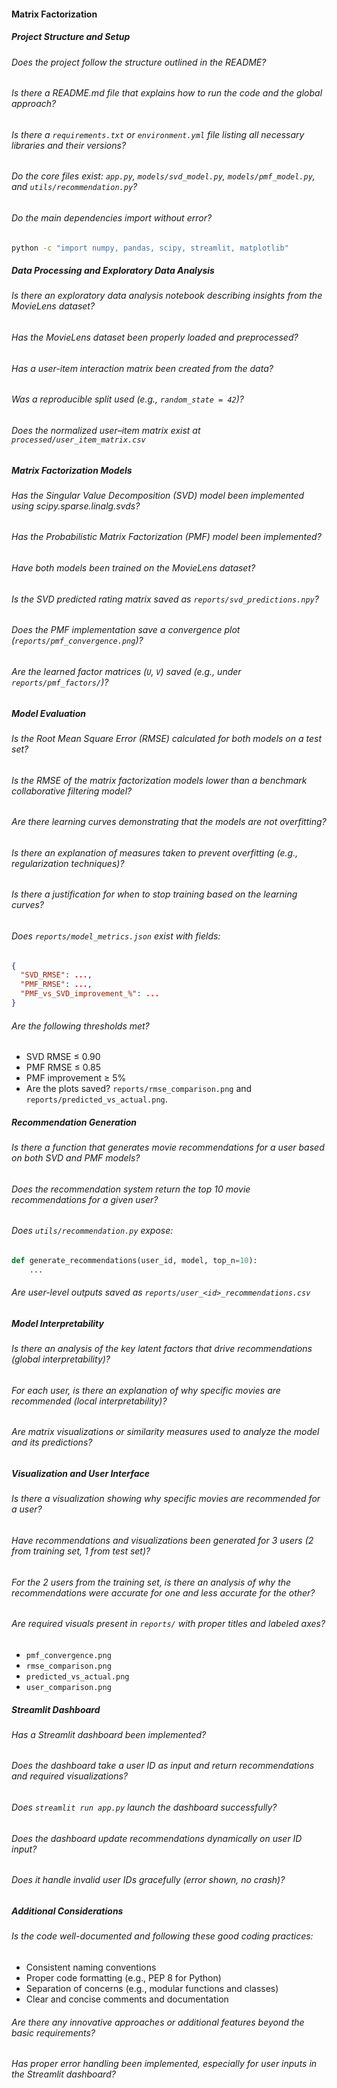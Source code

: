 #### Matrix Factorization

##### Project Structure and Setup

###### Does the project follow the structure outlined in the README?

###### Is there a README.md file that explains how to run the code and the global approach?

###### Is there a `requirements.txt` or `environment.yml` file listing all necessary libraries and their versions?

###### Do the core files exist: `app.py`, `models/svd_model.py`, `models/pmf_model.py`, and `utils/recommendation.py`?

###### Do the main dependencies import without error?

```bash
python -c "import numpy, pandas, scipy, streamlit, matplotlib"
```

##### Data Processing and Exploratory Data Analysis

###### Is there an exploratory data analysis notebook describing insights from the MovieLens dataset?

###### Has the MovieLens dataset been properly loaded and preprocessed?

###### Has a user-item interaction matrix been created from the data?

###### Was a reproducible split used (e.g., `random_state = 42`)?

###### Does the normalized user–item matrix exist at `processed/user_item_matrix.csv`

##### Matrix Factorization Models

###### Has the Singular Value Decomposition (SVD) model been implemented using scipy.sparse.linalg.svds?

###### Has the Probabilistic Matrix Factorization (PMF) model been implemented?

###### Have both models been trained on the MovieLens dataset?

###### Is the SVD predicted rating matrix saved as `reports/svd_predictions.npy`?

###### Does the PMF implementation save a convergence plot (`reports/pmf_convergence.png`)?

###### Are the learned factor matrices (`U`, `V`) saved (e.g., under `reports/pmf_factors/`)?

##### Model Evaluation

###### Is the Root Mean Square Error (RMSE) calculated for both models on a test set?

###### Is the RMSE of the matrix factorization models lower than a benchmark collaborative filtering model?

###### Are there learning curves demonstrating that the models are not overfitting?

###### Is there an explanation of measures taken to prevent overfitting (e.g., regularization techniques)?

###### Is there a justification for when to stop training based on the learning curves?

###### Does `reports/model_metrics.json` exist with fields:

```json
{
  "SVD_RMSE": ...,
  "PMF_RMSE": ...,
  "PMF_vs_SVD_improvement_%": ...
}
```

###### Are the following thresholds met?

- SVD RMSE ≤ 0.90
- PMF RMSE ≤ 0.85
- PMF improvement ≥ 5%
- Are the plots saved? `reports/rmse_comparison.png` and `reports/predicted_vs_actual.png`.

##### Recommendation Generation

###### Is there a function that generates movie recommendations for a user based on both SVD and PMF models?

###### Does the recommendation system return the top 10 movie recommendations for a given user?

###### Does `utils/recommendation.py` expose:

```python
def generate_recommendations(user_id, model, top_n=10):
    ...
```

###### Are user-level outputs saved as `reports/user_<id>_recommendations.csv`

##### Model Interpretability

###### Is there an analysis of the key latent factors that drive recommendations (global interpretability)?

###### For each user, is there an explanation of why specific movies are recommended (local interpretability)?

###### Are matrix visualizations or similarity measures used to analyze the model and its predictions?

##### Visualization and User Interface

###### Is there a visualization showing why specific movies are recommended for a user?

###### Have recommendations and visualizations been generated for 3 users (2 from training set, 1 from test set)?

###### For the 2 users from the training set, is there an analysis of why the recommendations were accurate for one and less accurate for the other?

###### Are required visuals present in `reports/` with proper titles and labeled axes?

- `pmf_convergence.png`
- `rmse_comparison.png`
- `predicted_vs_actual.png`
- `user_comparison.png`

##### Streamlit Dashboard

###### Has a Streamlit dashboard been implemented?

###### Does the dashboard take a user ID as input and return recommendations and required visualizations?

###### Does `streamlit run app.py` launch the dashboard successfully?

###### Does the dashboard update recommendations dynamically on user ID input?

###### Does it handle invalid user IDs gracefully (error shown, no crash)?

##### Additional Considerations

###### Is the code well-documented and following these good coding practices:

- Consistent naming conventions
- Proper code formatting (e.g., PEP 8 for Python)
- Separation of concerns (e.g., modular functions and classes)
- Clear and concise comments and documentation

###### Are there any innovative approaches or additional features beyond the basic requirements?

###### Has proper error handling been implemented, especially for user inputs in the Streamlit dashboard?

